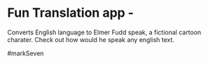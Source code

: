 # Fun Translation app -

Converts English language to Elmer Fudd speak, a fictional cartoon charater. Check out how would he speak any english text.

#markSeven